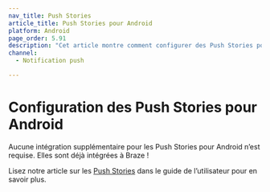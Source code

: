 ```yaml
---
nav_title: Push Stories
article_title: Push Stories pour Android
platform: Android
page_order: 5.91
description: "Cet article montre comment configurer des Push Stories pour votre application Android."
channel:
  - Notification push

---
```


# Configuration des Push Stories pour Android

Aucune intégration supplémentaire pour les Push Stories pour Android n’est requise. Elles sont déjà intégrées à Braze ! 

Lisez notre article sur les [Push Stories][1] dans le guide de l’utilisateur pour en savoir plus.

[1]: {{site.baseurl}}/user_guide/message_building_by_channel/push/advanced_push_options/push_stories/
